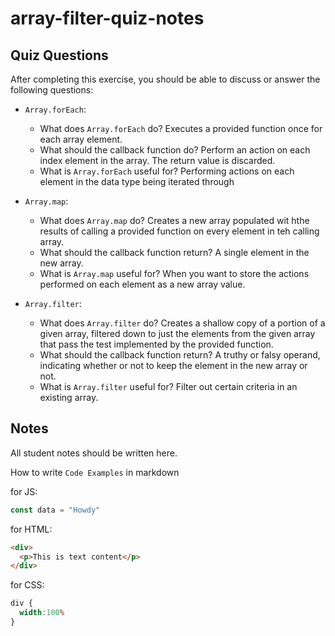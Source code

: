 # array-filter-quiz-notes

## Quiz Questions

After completing this exercise, you should be able to discuss or answer the following questions:

- `Array.forEach`:
    - What does `Array.forEach` do?
        Executes a provided function once for each array element.
    - What should the callback function do?
        Perform an action on each index element in the array.
        The return value is discarded.
    - What is `Array.forEach` useful for?
        Performing actions on each element in the data type being iterated through
- `Array.map`:
    - What does `Array.map` do?
        Creates a new array populated wit hthe results of calling a provided function on every element in teh calling array.
    - What should the callback function return?
        A single element in the new array.
    - What is `Array.map` useful for?
        When you want to store the actions performed on each element as a new array value.

- `Array.filter`:
    - What does `Array.filter` do?
        Creates a shallow copy of a portion of a given array, filtered down to just the elements from the given array that pass the test implemented by the provided function.
    - What should the callback function return?
        A truthy or falsy operand, indicating whether or not to keep the element in the new array or not.
    - What is `Array.filter` useful for?
        Filter out certain criteria in an existing array.

## Notes

All student notes should be written here.


How to write `Code Examples` in markdown

for JS:
```javascript
const data = "Howdy"
```

for HTML:
```html
<div>
  <p>This is text content</p>
</div>
```

for CSS:
```css
div {
  width:100%
}
```
